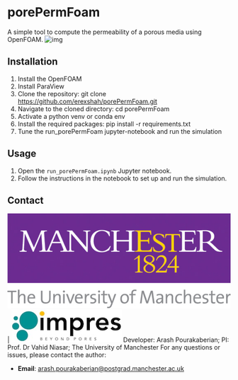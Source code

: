 # porePermFoam
A simple tool to compute the permeability of a porous media using OpenFOAM.
![img](resources/img1.png)
## Installation
1. Install the OpenFOAM
2. Install ParaView
3. Clone the repository:
git clone https://github.com/erexshah/porePermFoam.git
4. Navigate to the cloned directory:
cd porePermFoam
5. Activate a python venv or conda env
6. Install the required packages:
pip install -r requirements.txt
7. Tune the run_porePermFoam jupyter-notebook and run the simulation
## Usage
1. Open the `run_porePermFoam.ipynb` Jupyter notebook.
2. Follow the instructions in the notebook to set up and run the simulation.
## Contact
![img](resources/UoM_logo.jpg) | ![img](resources/IMPRES_logo.jpeg)
Developer: Arash Pourakaberian; PI: Prof. Dr Vahid Niasar; The University of Manchester
For any questions or issues, please contact the author:
- **Email**: arash.pourakaberian@postgrad.manchester.ac.uk
